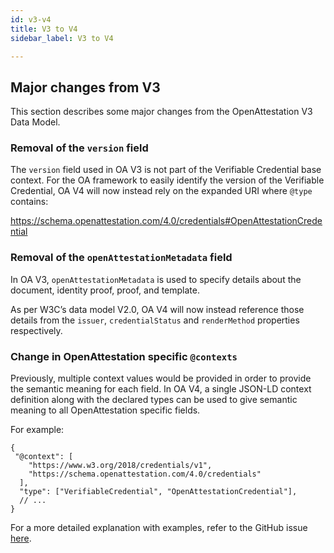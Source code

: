 ```yaml
---
id: v3-v4
title: V3 to V4
sidebar_label: V3 to V4

---
```


## Major changes from V3

This section describes some major changes from the OpenAttestation V3 Data Model.

### Removal of the `version` field

The `version` field used in OA V3 is not part of the Verifiable Credential base context. For the OA framework to easily identify the version of the Verifiable Credential, OA V4 will now instead rely on the expanded URI where `@type` contains: 

https://schema.openattestation.com/4.0/credentials#OpenAttestationCredential

### Removal of the `openAttestationMetadata` field

In OA V3, `openAttestationMetadata` is used to specify details about the document, identity proof, proof, and template. 

As per W3C’s data model V2.0, OA V4 will now instead reference those details from the `issuer`, `credentialStatus` and `renderMethod` properties respectively.

### Change in OpenAttestation specific `@contexts`

Previously, multiple context values would be provided in order to provide the semantic meaning for each field. In OA V4, a single JSON-LD context definition along with the declared types can be used to give semantic meaning to all OpenAttestation specific fields. 

For example:
```
{
 "@context": [
    "https://www.w3.org/2018/credentials/v1",
    "https://schema.openattestation.com/4.0/credentials"
  ],
  "type": ["VerifiableCredential", "OpenAttestationCredential"],
  // ...
}
```

For a more detailed explanation with examples, refer to the GitHub issue [here](https://github.com/Open-Attestation/open-attestation/discussions/249).